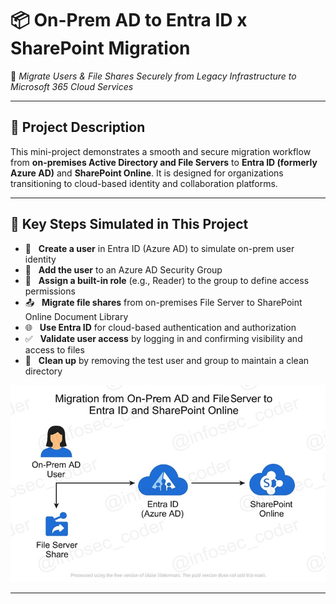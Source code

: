 # 📦 On-Prem AD to Entra ID x SharePoint Migration

🔁 *Migrate Users & File Shares Securely from Legacy Infrastructure to Microsoft 365 Cloud Services*

---

## 📌 Project Description

This mini-project demonstrates a smooth and secure migration workflow from **on-premises Active Directory and File Servers** to **Entra ID (formerly Azure AD)** and **SharePoint Online**. It is designed for organizations transitioning to cloud-based identity and collaboration platforms.

---

## 🚀 Key Steps Simulated in This Project

- 👤 &nbsp;&nbsp;**Create a user** in Entra ID (Azure AD) to simulate on-prem user identity  
- 👥 &nbsp;&nbsp;**Add the user** to an Azure AD Security Group  
- 🔐 &nbsp;&nbsp;**Assign a built-in role** (e.g., Reader) to the group to define access permissions  
- 📤 &nbsp;&nbsp;**Migrate file shares** from on-premises File Server to SharePoint Online Document Library  
- 🌐 &nbsp;&nbsp;**Use Entra ID** for cloud-based authentication and authorization  
- ✅ &nbsp;&nbsp;**Validate user access** by logging in and confirming visibility and access to files  
- 🧹 &nbsp;&nbsp;**Clean up** by removing the test user and group to maintain a clean directory



![Alt Text](800x500_network_diagram_lc_WATERMARKED_lc.jpg)

---
